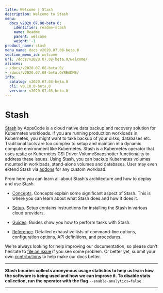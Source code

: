 ```yaml
---
title: Welcome | Stash
description: Welcome to Stash
menu:
  docs_v2020.07.08-beta.0:
    identifier: readme-stash
    name: Readme
    parent: welcome
    weight: -1
product_name: stash
menu_name: docs_v2020.07.08-beta.0
section_menu_id: welcome
url: /docs/v2020.07.08-beta.0/welcome/
aliases:
- /docs/v2020.07.08-beta.0/
- /docs/v2020.07.08-beta.0/README/
info:
  catalog: v2020.07.08-beta.0
  cli: v0.10.0-beta.0
  version: v2020.07.08-beta.0
---
```


# Stash

[Stash](https://stash.run) by AppsCode is a cloud native data backup and recovery solution for Kubernetes workloads. If you are running production workloads in Kubernetes, you might want to take backup of your disks, databases etc. Traditional tools are too complex to setup and maintain in a dynamic compute environment like Kubernetes. Stash is a Kubernetes operator that uses [restic](https://github.com/restic/restic) or Kubernetes CSI Driver VolumeSnapshotter functionality to address these issues. Using Stash, you can backup Kubernetes volumes mounted in workloads, stand-alone volumes and databases. User may even extend Stash via [addons](https://stash.run/docs/latest/guides/latest/addons/overview/) for any custom workload.

From here you can learn all about Stash's architecture and how to deploy and use Stash.

- [Concepts](/docs/v2020.07.08-beta.0/concepts/). Concepts explain some significant aspect of Stash. This is where you can learn about what Stash does and how it does it.

- [Setup](/docs/v2020.07.08-beta.0/setup/). Setup contains instructions for installing
  the Stash in various cloud providers.

- [Guides](/docs/v2020.07.08-beta.0/guides/latest/). Guides show you how to perform tasks with Stash.

- [Reference](/docs/v2020.07.08-beta.0/reference/). Detailed exhaustive lists of
command-line options, configuration options, API definitions, and procedures.

We're always looking for help improving our documentation, so please don't hesitate to [file an issue](https://github.com/stashed/stash/issues/new) if you see some problem. Or better yet, submit your own [contributions](/docs/v2020.07.08-beta.0/CONTRIBUTING) to help
make our docs better.

---

**Stash binaries collects anonymous usage statistics to help us learn how the software is being used and how we can improve it. To disable stats collection, run the operator with the flag** `--enable-analytics=false`.

---
